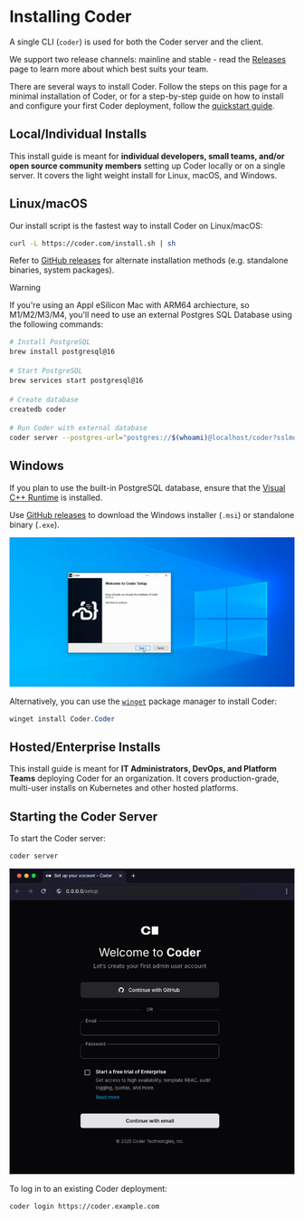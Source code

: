 # Installing Coder

A single CLI (`coder`) is used for both the Coder server and the client.

We support two release channels: mainline and stable - read the
[Releases](./releases/index.md) page to learn more about which best suits your team.

There are several ways to install Coder. Follow the steps on this page for a
minimal installation of Coder, or for a step-by-step guide on how to install and
configure your first Coder deployment, follow the
[quickstart guide](../tutorials/quickstart.md).

## Local/Individual Installs

This install guide is meant for **individual developers, small teams, and/or open source community members** setting up Coder locally or on a single server. It covers the light weight install for Linux, macOS, and Windows.

<div class="tabs">

## Linux/macOS

Our install script is the fastest way to install Coder on Linux/macOS:

```sh
curl -L https://coder.com/install.sh | sh
```

Refer to [GitHub releases](https://github.com/coder/coder/releases) for
alternate installation methods (e.g. standalone binaries, system packages).

> [!WARNING]
> If you're using an Appl eSilicon Mac with ARM64 archiecture, so M1/M2/M3/M4, you'll need to use an external Postgres SQL Database
> using the following commands:

``` bash
# Install PostgreSQL
brew install postgresql@16

# Start PostgreSQL
brew services start postgresql@16

# Create database
createdb coder

# Run Coder with external database
coder server --postgres-url="postgres://$(whoami)@localhost/coder?sslmode=disable"
```

## Windows

If you plan to use the built-in PostgreSQL database, ensure that the
[Visual C++ Runtime](https://learn.microsoft.com/en-US/cpp/windows/latest-supported-vc-redist#latest-microsoft-visual-c-redistributable-version)
is installed.

Use [GitHub releases](https://github.com/coder/coder/releases) to download the
Windows installer (`.msi`) or standalone binary (`.exe`).

![Windows setup wizard](../images/install/windows-installer.png)

Alternatively, you can use the
[`winget`](https://learn.microsoft.com/en-us/windows/package-manager/winget/#use-winget)
package manager to install Coder:

```powershell
winget install Coder.Coder
```

</div>

## Hosted/Enterprise Installs

This install guide is meant for **IT Administrators, DevOps, and Platform Teams** deploying Coder for an organization. It covers production-grade, multi-user installs on Kubernetes and other hosted platforms.

<div>

<children></children>

</div>

## Starting the Coder Server

To start the Coder server:

```sh
coder server
```

![Coder install](../images/screenshots/welcome-create-admin-user.png)

To log in to an existing Coder deployment:

```sh
coder login https://coder.example.com
```
